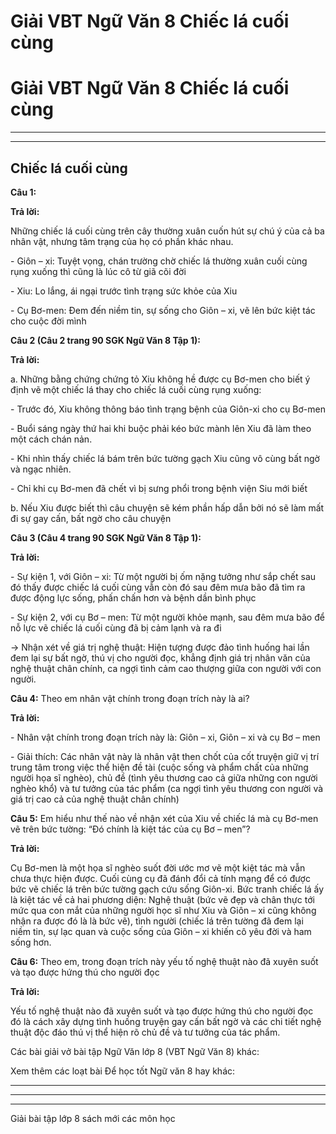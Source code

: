 # Giải VBT Ngữ Văn 8 Chiếc lá cuối cùng

# Giải VBT Ngữ Văn 8 Chiếc lá cuối cùng

* * *

* * *

## Chiếc lá cuối cùng

**Câu 1:**

**Trả lời:**

Những chiếc lá cuối cùng trên cây thường xuân cuốn hút sự chú ý của cả ba nhân vật, nhưng tâm trạng của họ có phần khác nhau.

\- Giôn – xi: Tuyệt vọng, chán trường chờ chiếc lá thường xuân cuối cùng rụng xuống thì cũng là lúc cô từ giã cõi đời

\- Xiu: Lo lắng, ái ngại trước tình trạng sức khỏe của Xiu

\- Cụ Bơ-men: Đem đến niềm tin, sự sống cho Giôn – xi, vẽ lên bức kiệt tác cho cuộc đời mình

**Câu 2 (Câu 2 trang 90 SGK Ngữ Văn 8 Tập 1):**

**Trả lời:**

a. Những bằng chứng chứng tỏ Xiu không hề được cụ Bơ-men cho biết ý định vẽ một chiếc lá thay cho chiếc lá cuối cùng rụng xuống:

\- Trước đó, Xiu không thông báo tình trạng bệnh của Giôn-xi cho cụ Bơ-men

\- Buổi sáng ngày thứ hai khi buộc phải kéo bức mành lên Xiu đã làm theo một cách chán nản.

\- Khi nhìn thấy chiếc lá bám trên bức tường gạch Xiu cũng vô cùng bất ngờ và ngạc nhiên.

\- Chỉ khi cụ Bơ-men đã chết vì bị sưng phổi trong bệnh viện Siu mới biết

b. Nếu Xiu được biết thì câu chuyện sẽ kém phần hấp dẫn bởi nó sẽ làm mất đi sự gay cấn, bất ngờ cho câu chuyện

**Câu 3 (Câu 4 trang 90 SGK Ngữ Văn 8 Tập 1):**

**Trả lời:**

\- Sự kiện 1, với Giôn – xi: Từ một người bị ốm nặng tưởng như sắp chết sau đó thấy được chiếc lá cuối cùng vẫn còn đó sau đêm mưa bão đã tìm ra được động lực sống, phấn chấn hơn và bệnh dần bình phục

\- Sự kiện 2, với cụ Bơ – men: Từ một người khỏe mạnh, sau đêm mưa bão để nỗ lực vẽ chiếc lá cuối cùng đã bị cảm lạnh và ra đi

→ Nhận xét về giá trị nghệ thuật: Hiện tượng được đảo tình huống hai lần đem lại sự bất ngờ, thú vị cho người đọc, khẳng định giá trị nhân văn của nghệ thuật chân chính, ca ngợi tình cảm cao thượng giữa con người với con người.

**Câu 4:** Theo em nhân vật chính trong đoạn trích này là ai?

**Trả lời:**

\- Nhân vật chính trong đoạn trích này là: Giôn – xi, Giôn – xi và cụ Bơ – men

\- Giải thích: Các nhân vật này là nhân vật then chốt của cốt truyện giữ vị trí trung tâm trong việc thể hiện đề tài (cuộc sống và phẩm chất của những người họa sĩ nghèo), chủ đề (tình yêu thương cao cả giữa những con người nghèo khổ) và tư tưởng của tác phẩm (ca ngợi tình yêu thương con người và giá trị cao cả của nghệ thuật chân chính)

**Câu 5:** Em hiểu như thế nào về nhận xét của Xiu về chiếc lá mà cụ Bơ-men vẽ trên bức tường: “Đó chính là kiệt tác của cụ Bơ – men”?

**Trả lời:**

Cụ Bơ-men là một họa sĩ nghèo suốt đời ước mơ vẽ một kiệt tác mà vẫn chưa thực hiện được. Cuối cùng cụ đã đánh đổi cả tính mạng để có được bức vẽ chiếc lá trên bức tường gạch cứu sống Giôn-xi. Bức tranh chiếc lá ấy là kiệt tác về cả hai phương diện: Nghệ thuật (bức vẽ đẹp và chân thực tới mức qua con mắt của những người học sĩ như Xiu và Giôn – xi cũng không nhận ra được đó là là bức vẽ), tình người (chiếc lá trên tường đã đem lại niềm tin, sự lạc quan và cuộc sống của Giôn – xi khiến cô yêu đời và ham sống hơn.

**Câu 6:** Theo em, trong đoạn trích này yếu tố nghệ thuật nào đã xuyên suốt và tạo được hứng thú cho người đọc

**Trả lời:**

Yếu tố nghệ thuật nào đã xuyên suốt và tạo được hứng thú cho người đọc đó là cách xây dựng tình huống truyện gay cấn bất ngờ và các chi tiết nghệ thuật độc đáo thú vị thể hiện rõ chủ đề và tư tưởng của tác phẩm.

Các bài giải vở bài tập Ngữ Văn lớp 8 (VBT Ngữ Văn 8) khác:

Xem thêm các loạt bài Để học tốt Ngữ văn 8 hay khác:

* * *

* * *

* * *

Giải bài tập lớp 8 sách mới các môn học
